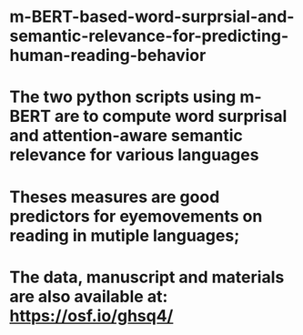 # m-BERT-based-word-surprsial-and-semantic-relevance-for-predicting-human-reading-behavior
# The two python scripts using m-BERT are to compute word surprisal and attention-aware semantic relevance for various languages
# Theses measures are good predictors for eyemovements on reading in mutiple languages;
# The data, manuscript and materials are also available at: https://osf.io/ghsq4/
